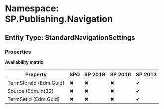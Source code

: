 # Namespace: SP.Publishing.Navigation
## Entity Type: StandardNavigationSettings

### Properties

**Availability matrix**

Property | SPO | SP 2019 | SP 2016 | SP 2013
----------|-----|---------|---------|--------
TermStoreId (Edm.Guid) | ✖ | ✖ | ✖ | ✔
Source (Edm.Int32) | ✖ | ✖ | ✖ | ✔
TermSetId (Edm.Guid) | ✖ | ✖ | ✖ | ✔

